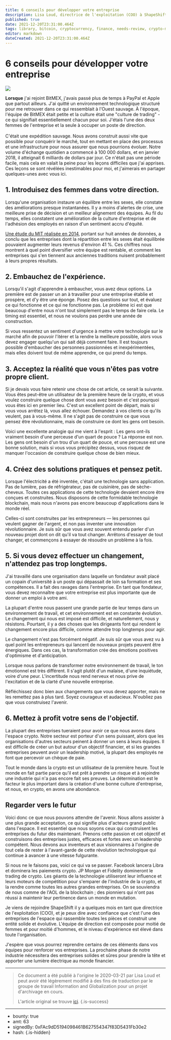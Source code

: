 ```yaml
---
title: 6 conseils pour développer votre entreprise
description: Lisa Loud, directrice de l'exploitation (COO) à ShapeShift, partage les leçons apprises à Apple, PayPal et BitMEX.
published: true
date: 2021-12-20T23:31:00.464Z
tags: library, bitcoin, cryptocurrency, finance, needs-review, crypto-monnaie
editor: markdown
dateCreated: 2021-12-20T23:31:00.464Z
---
```


# 6 conseils pour développer votre entreprise

![](https://assets.website-files.com/5e9a09610b7dce71f87f7f17/5e9a22cb7e1ac2f4d85c67ff_5e99299571acf58e54288602_1_qiKBoS9ZpvMRA8i9311VbQ.png)

**Lorsque** j'ai rejoint BitMEX, j'avais passé plus de temps à PayPal et Apple que partout ailleurs. J'ai quitté un environnement technologique structuré pour me retrouver dans ce qui ressemblait à l'Ouest sauvage. À l'époque, l'équipe de BitMEX était petite et la culture était une "culture de trading" - ce qui signifiait essentiellement chacun pour soi. J'étais l'une des deux femmes de l'entreprise et la seule à occuper un poste de direction.
<br/>
<br/>
C'était une expédition sauvage. Nous avons construit aussi vite que possible pour conquérir le marché, tout en mettant en place des processus et une infrastructure pour nous assurer que nous pourrions évoluer. Notre volume d'échange quotidien a commencé à 100 000 dollars, et en janvier 2018, il atteignait 6 milliards de dollars par jour. Ce n'était pas une période facile, mais cela en valait la peine pour les leçons difficiles que j'ai apprises. Ces leçons se sont révélées inestimables pour moi, et j'aimerais en partager quelques-unes avec vous ici.
<br/>

## 1. Introduisez des femmes dans votre direction.

Lorsqu'une organisation instaure un équilibre entre les sexes, elle constate des améliorations presque instantanées. Il y a moins d'alertes de crise, une meilleure prise de décision et un meilleur alignement des équipes. Au fil du temps, elles constatent une amélioration de la culture d'entreprise et de l'adhésion des employés en raison d'un sentiment accru d'équité.

[Une étude du MIT réalisée en 2014](http://news.mit.edu/2014/workplace-diversity-can-help-bottom-line-1007), portant sur huit années de données, a conclu que les entreprises dont la répartition entre les sexes était équilibrée pouvaient augmenter leurs revenus d'environ 41 %. Ces chiffres nous montrent à quel point diversifier votre équipe est rentable, et comment les entreprises qui s'en tiennent aux anciennes traditions nuisent probablement à leurs propres résultats.

## 2. Embauchez de l'expérience.

Lorsqu'il s'agit d'apprendre à embaucher, vous avez deux options. La première est de passer un an à travailler pour une entreprise établie et prospère, et d'y être une éponge. Posez des questions sur tout, et évaluez ce qui fonctionne et ce qui ne fonctionne pas. Le problème ici est que beaucoup d'entre nous n'ont tout simplement pas le temps de faire cela. Le timing est essentiel, et nous ne voulons pas perdre une année de construction.

Si vous ressentez un sentiment d'urgence à mettre votre technologie sur le marché afin de pouvoir l'itérer et la rendre la meilleure possible, alors vous devez engager quelqu'un qui sait déjà comment faire. Il est toujours possible d'embaucher des personnes passionnées et inexpérimentées, mais elles doivent tout de même apprendre, ce qui prend du temps.

## 3. Acceptez la réalité que vous n'êtes pas votre propre client.

Si je devais vous faire retenir une chose de cet article, ce serait la suivante. Vous êtes peut-être un utilisateur de la première heure de la crypto, et vous voulez construire quelque chose dont vous avez besoin et c'est pourquoi vous êtes ici en premier lieu. C'est un excellent point de départ, mais si vous vous arrêtez là, vous allez échouer. Demandez à vos clients ce qu'ils veulent, pas à vous-même. Il ne s'agit pas de construire ce que vous pensez être révolutionnaire, mais de construire ce dont les gens ont besoin.

Voici une excellente analogie qui me vient à l'esprit : Les gens ont-ils vraiment besoin d'une perceuse d'un quart de pouce ? La réponse est non. Les gens ont besoin d'un trou d'un quart de pouce, et une perceuse est une bonne solution, mais si vous vous précipitez dessus, vous risquez de manquer l'occasion de construire quelque chose de bien mieux.

## 4. Créez des solutions pratiques et pensez petit.

Lorsque l'électricité a été inventée, c'était une technologie sans application. Pas de lumière, pas de réfrigérateur, pas de cuisinière, pas de sèche-cheveux. Toutes ces applications de cette technologie devaient encore être conçues et construites. Nous disposons de cette formidable technologie blockchain, mais nous n'avons pas encore beaucoup d'applications dans le monde réel.

Celles-ci sont construites par les entrepreneurs — les personnes qui veulent gagner de l'argent, et non pas inventer une innovation révolutionnaire. Je suis sûr que vous avez souvent entendu parler d'un nouveau projet dont on dit qu'il va tout changer. Arrêtons d'essayer de tout changer, et commençons à essayer de résoudre un problème à la fois.

## 5. Si vous devez effectuer un changement, n'attendez pas trop longtemps.

J'ai travaillé dans une organisation dans laquelle un fondateur avait placé un copain d'université à un poste qui dépassait de loin sa formation et ses compétences. Il a fait des ravages dans l'entreprise. En tant que fondateur, vous devez reconnaître que votre entreprise est plus importante que de donner un emploi à votre ami.

La plupart d'entre nous passent une grande partie de leur temps dans un environnement de travail, et cet environnement est en constante évolution. Le changement qui nous est imposé est difficile, et naturellement, nous y résistons. Pourtant, il y a des choses que les dirigeants font qui rendent le changement encore plus difficile, comme attendre trop longtemps pour agir.

Le changement n'est pas forcément négatif. Je suis sûr que vous avez vu à quel point les entrepreneurs qui lancent de nouveaux projets peuvent être énergiques. Dans ces cas, la transformation crée des émotions positives d'optimisme et d'anticipation.

Lorsque nous parlons de transformer notre environnement de travail, le ton émotionnel est très différent. Il s'agit plutôt d'un malaise, d'une inquiétude, voire d'une peur. L'incertitude nous rend nerveux et nous prive de l'excitation et de la clarté d'une nouvelle entreprise.

Réfléchissez donc bien aux changements que vous devez apporter, mais ne les remettez pas à plus tard. Soyez courageux et audacieux. N'oubliez pas que vous construisez l'avenir.

## 6. Mettez à profit votre sens de l'objectif.

La plupart des entreprises tueraient pour avoir ce que nous avons dans l'espace crypto. Notre secteur est porteur d'un sens puissant, alors que les organisations d'autres secteurs peinent à donner un sens à leurs équipes. Il est difficile de créer un but autour d'un objectif financier, et si les grandes entreprises peuvent avoir un leadership motivé, la plupart des employés ne font que percevoir un chèque de paie.

Tout le monde dans la crypto est un utilisateur de la première heure. Tout le monde en fait partie parce qu'il est prêt à prendre un risque et à rejoindre une industrie qui n'a pas encore fait ses preuves. La détermination est le facteur le plus important dans la création d'une bonne culture d'entreprise, et nous, en crypto, en avons une abondance.

## Regarder vers le futur

Voici donc ce que nous pouvons attendre de l'avenir. Nous allons assister à une plus grande acceptation, ce qui signifie plus d'acteurs grand public dans l'espace. Il est essentiel que nous soyons ceux qui construisent les entreprises du futur dès maintenant. Prenons cette passion et cet objectif et construisons des entreprises justes, efficaces et fortes avec un leadership compétent. Nous devons aux inventeurs et aux visionnaires à l'origine de tout cela de rester à l'avant-garde de cette révolution technologique qui continue à avancer à une vitesse fulgurante.

Si nous ne le faisons pas, voici ce qui va se passer. Facebook lancera Libra et dominera les paiements crypto. JP Morgan et Fidelity domineront le trading de crypto. Les géants de la technologie utiliseront leur influence et leurs moteurs de compétition pour s'emparer de l'industrie de la crypto, et la rendre comme toutes les autres grandes entreprises. On se souviendra de nous comme de l'AOL de la blockchain ; des pionniers qui n'ont pas réussi à maintenir leur pertinence dans un monde en mutation.

Je viens de rejoindre ShapeShift il y a quelques mois en tant que directrice de l'exploitation (COO), et je peux dire avec confiance que c'est l'une des entreprises de l'espace qui rassemble toutes les pièces et construit une entité solide et évolutive. L'équipe de direction est composée pour moitié de femmes et pour moitié d'hommes, et le niveau d'expérience est élevé dans toute l'organisation.

J'espère que vous pourrez reprendre certains de ces éléments dans vos équipes pour renforcer vos entreprises. La prochaine phase de notre industrie nécessitera des entreprises solides et sûres pour prendre la tête et apporter une lumière électrique au monde financier.

---

> Ce document a été publié à l'origine le 2020-03-21 par Lisa Loud et peut avoir été légèrement modifié à des fins de traduction par le groupe de travail Information and Globalization pour un projet d'archivage en cours.
>
> L'article original se trouve [ici](https://shapeshift.com/library/6-tips-for-building-your-business).
{.is-success}

---

- bounty: true
- amt: 63
- signedBy: 0xFAc9dD5194098461B627554347f83D5431Fb30e2
- hash: 
{.is-hidden}